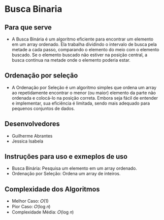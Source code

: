 # Busca Binaria

## Para que serve
- A Busca Binária é um algoritmo eficiente para encontrar um elemento em um array ordenado. Ela trabalha dividindo o intervalo de busca pela metade a cada passo, comparando o elemento do meio com o elemento buscado. Se o elemento buscado não estiver na posição central, a busca continua na metade onde o elemento poderia estar.

## Ordenação por seleção
- A Ordenação por Seleção é um algoritmo simples que ordena um array ao repetidamente encontrar o menor (ou maior) elemento da parte não ordenada e colocá-lo na posição correta. Embora seja fácil de entender e implementar, sua eficiência é limitada, sendo mais adequado para pequenos conjuntos de dados.

## Desenvolvedores
- Guilherme Abrantes    
- Jessica Isabela

## Instruções para uso e exmeplos de uso
- Busca Binária: Pesquisa um elemento em um array ordenado.
- Ordenação por Seleção: Ordena um array de inteiros.

## Complexidade dos Algoritmos
 - Melhor Caso: 𝑂(1)
 - Pior Caso: 𝑂(log 𝑛)
 - Complexidade Média: 𝑂(log 𝑛)
